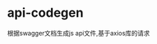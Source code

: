 <!--
 * @Date: 2020-06-12 17:04:42
 * @LastEditors: songlin
 * @LastEditTime: 2020-06-12 17:06:26
 * @FilePath: \codegen\README.md
--> 
# api-codegen
 根据swagger文档生成js api文件,基于axios库的请求